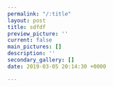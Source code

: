 ```yaml
---
permalink: "/:title"
layout: post
title: sdfdf
preview_picture: ''
current: false
main_pictures: []
description: ''
secondary_gallery: []
date: 2019-03-05 20:14:30 +0000

---
```


